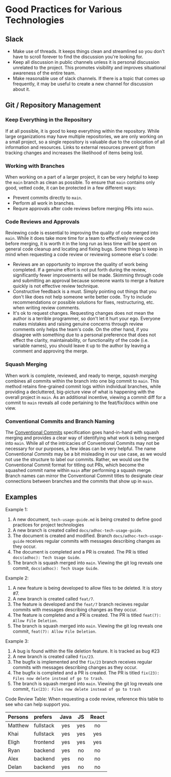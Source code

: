 # Good Practices for Various Technologies
## Slack
- Make use of threads. It keeps things clean and streamlined so you don't have to scroll forever to find the discussion you're looking for.
- Keep all discussion in public channels unless it is personal discussion unrelated to the project. This promotes visibility and improves situational awareness of the entire team.
- Make reasonable use of slack channels. If there is a topic that comes up frequently, it may be useful to create a new channel for discussion about it.

## Git / Repository Management
### Keep Everything in the Repository
If at all possible, it is good to keep everything within the repository. While large organizations may have multiple repositories, we are only working on a small project, so a single repository is valuable due to the colocation of all information and resources. Links to external resources prevent git from tracking changes and increases the likelihood of items being lost.

### Working with Branches
When working on a part of a larger project, it can be very helpful to keep the `main` branch as clean as possible. To ensure that `main` contains only good, vetted code, it can be protected in a few different ways:
- Prevent commits directly to `main`.
- Perform all work in branches.
- Requre approvals after code reviews before merging PRs into `main`.

### Code Reviews and Approvals  
Reviewing code is essential to improving the quality of code merged into `main`. While it does take more time for a team to effectively review code before merging, it is worth it in the long run as less time will be spent on general code cleanup and locating and fixing bugs. Some things to keep in mind when requesting a code review or reviewing someone else's code:
- Reviews are an opportunity to improve the quality of work being completed. If a genuine effort is not put forth during the review, significantly fewer improvements will be made. Skimming through code and submitting an approval because someone wants to merge a feature quickly is not effective review technique.
- Constructive feedback is a must. Simply pointing out things that you don't like does not help someone write better code. Try to include recommendations or possible solutions for fixes, restructuring, etc. when writing review comments. 
- It's ok to request changes. Requesting changes does not mean the author is a terrible programmer, so don't let it hurt your ego. Everyone makes mistakes and raising genuine concerns through review comments only helps the team's code. On the other hand, if you disagree with something due to a personal preference that does not effect the clarity, maintainability, or functionality of the code (i.e. variable names), you should leave it up to the author by leaving a comment and approving the merge.

### Squash Merging
When work is complete, reviewed, and ready to merge, *squash merging* combines all commits within the branch into one big commit to `main`. This method retains fine-grained commit logs within individual branches, while providing a decluttered, big-picture view of what is happening with the overall project in `main`. As an additional incentive, viewing a commit diff for a commit to `main` reveals all code pertaining to the feat/fix/docs within one view.

### Conventional Commits and Branch Naming
The [Conventional Commits](https://www.conventionalcommits.org/en/v1.0.0-beta.2/) specification goes hand-in-hand with squash merging and provides a clear way of identifying what work is being merged into `main`. While all of the intricacies of Conventional Commits may not be necessary for our purposes, a few ideas can be very helpful. The name Conventional *Commits* may be a bit misleading in our use case, as we would not use the structure to label our commits. Rather, we would use the Conventional Commit format for titling out PRs, which become the squashed commit name within `main` after performing a squash merge. Branch names can mirror the Conventional Commit titles to designate clear connections between branches and the commits that show up in `main`.

## Examples

Example 1:

1. A new document, `tech-usage-guide.md` is being created to define good practices for project technologies  
2. A new branch is created called `docs/adhoc-tech-usage-guide`.
3. The document is created and modified. Branch `docs/adhoc-tech-usage-guide` receives regular commits with messages describing changes as they occur.
4. The document is completed and a PR is created. The PR is titled `docs(adhoc): Tech Usage Guide`.
5. The branch is squash merged into `main`. Viewing the git log reveals one commit, `docs(adhoc): Tech Usage Guide`.

Example 2:

1. A new feature is being developed to allow files to be deleted. It is story #7.
2. A new branch is created called `feat/7`.
3. The feature is developed and the `feat/7` branch recieves regular commits with messages describing changes as they occur.
4. The feature is completed and a PR is created. The PR is titled `feat(7): Allow File Deletion`.
5. The branch is squash merged into `main`. Viewing the git log reveals one commit, `feat(7): Allow File Deletion`.

Example 3:

1. A bug is found within the file deletion feature. It is tracked as bug #23
2. A new branch is created called `fix/23`.
3. The bugfix is implemented and the `fix/23` branch receives regular commits with messages describing changes as they occur.
4. The bugfix is completed and a PR is created. The PR is titled `fix(23): Files now delete instead of go to trash`.
5. The branch is squash merged into `main`. Viewing the git log reveals one commit, `fix(23): Files now delete instead of go to trash`

Code Review Table:
When requesting a code review, reference this table to see who can help support you.

| Persons | prefers    | Java | JS | React |
|:--------|:-----------|:----:|:---:|:----:|
| Matthew |  fullstack | yes  | yes | no   |
| Khai    |  fullstack | yes  | yes | yes  |
| Eligh   |  frontend  | yes  | yes | yes  |
| Ryan    |  backend   | yes  | no  | no   |
| Alex    |  backend   | yes  | no  | no   |
| Delan   |  backend   | yes  | no  | no   |

